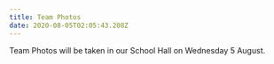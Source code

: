 ```yaml
---
title: Team Photos
date: 2020-08-05T02:05:43.208Z
---
```

Team Photos will be taken in our School Hall on Wednesday 5 August.